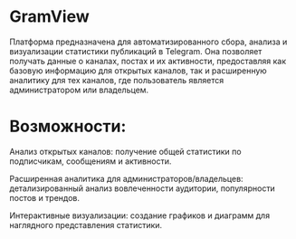 # GramView
Платформа предназначена для автоматизированного сбора, анализа и визуализации статистики публикаций в Telegram. Она позволяет получать данные о каналах, постах и их активности, предоставляя как базовую информацию для открытых каналов, так и расширенную аналитику для тех каналов, где пользователь является администратором или владельцем.

# Возможности:
 
Анализ открытых каналов: получение общей статистики по подписчикам, сообщениям и активности.

Расширенная аналитика для администраторов/владельцев: детализированный анализ вовлеченности аудитории, популярности постов и трендов.

Интерактивные визуализации: создание графиков и диаграмм для наглядного представления статистики.
